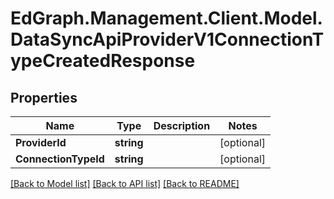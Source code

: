 # EdGraph.Management.Client.Model.DataSyncApiProviderV1ConnectionTypeCreatedResponse

## Properties

Name | Type | Description | Notes
------------ | ------------- | ------------- | -------------
**ProviderId** | **string** |  | [optional] 
**ConnectionTypeId** | **string** |  | [optional] 

[[Back to Model list]](../README.md#documentation-for-models) [[Back to API list]](../README.md#documentation-for-api-endpoints) [[Back to README]](../README.md)

